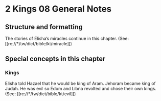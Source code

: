 # 2 Kings 08 General Notes
## Structure and formatting

The stories of Elisha’s miracles continue in this chapter. (See: [[rc://*/tw/dict/bible/kt/miracle]])

## Special concepts in this chapter

### Kings
Elisha told Hazael that he would be king of Aram. Jehoram became king of Judah. He was evil so Edom and Libna revolted and chose their own kings. (See: [[rc://*/tw/dict/bible/kt/evil]])
